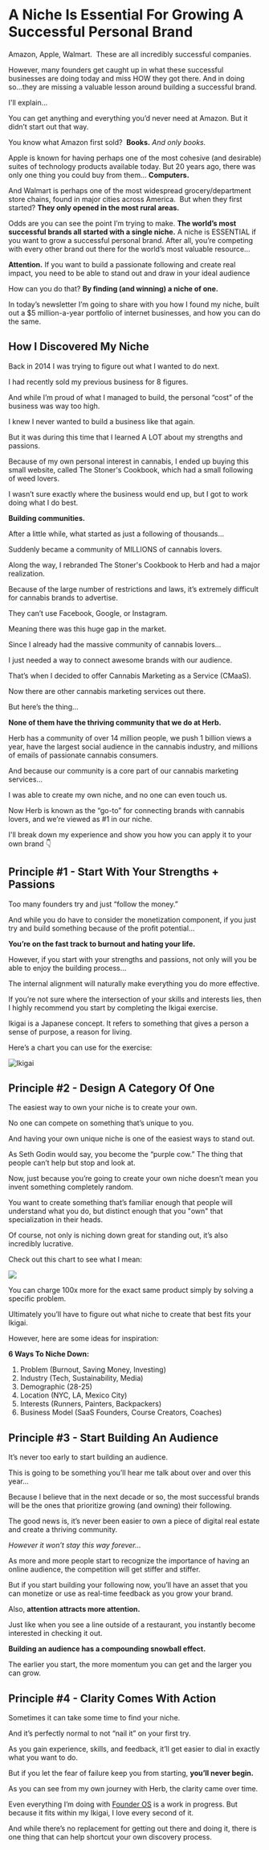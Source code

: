 # A Niche Is Essential For Growing A Successful Personal Brand

Amazon, Apple, Walmart. 
These are all incredibly successful companies.

However, many founders get caught up in what these successful businesses are doing today and miss HOW they got there. And in doing so...they are missing a valuable lesson around building a successful brand.

I'll explain...

You can get anything and everything you’d never need at Amazon.
But it didn’t start out that way.

You know what Amazon first sold? 
**Books.** _And only books._

Apple is known for having perhaps one of the most cohesive (and desirable) suites of technology products available today.
But 20 years ago, there was only one thing you could buy from them…
**Computers.**

And Walmart is perhaps one of the most widespread grocery/department store chains, found in major cities across America. 
But when they first started?
**They only opened in the most rural areas.** 

Odds are you can see the point I’m trying to make.
**The world’s most successful brands all started with a single niche.**
A niche is ESSENTIAL if you want to grow a successful personal brand.
After all, you’re competing with every other brand out there for the world’s most valuable resource…

**Attention.**
If you want to build a passionate following and create real impact, you need to be able to stand out and draw in your ideal audience

How can you do that?
**By finding (and winning) a niche of one.**

In today’s newsletter I’m going to share with you how I found my niche, built out a $5 million-a-year portfolio of internet businesses, and how you can do the same.

## How I Discovered My Niche

Back in 2014 I was trying to figure out what I wanted to do next. 

I had recently sold my previous business for 8 figures.

And while I’m proud of what I managed to build, the personal “cost” of the business was way too high.

I knew I never wanted to build a business like that again.

But it was during this time that I learned A LOT about my strengths and passions.

Because of my own personal interest in cannabis, I ended up buying this small website, called The Stoner's Cookbook, which had a small following of weed lovers.

I wasn’t sure exactly where the business would end up, but I got to work doing what I do best.

**Building communities.**

After a little while, what started as just a following of thousands… 

Suddenly became a community of MILLIONS of cannabis lovers.

Along the way, I rebranded The Stoner's Cookbook to Herb and had a major realization.

Because of the large number of restrictions and laws, it’s extremely difficult for cannabis brands to advertise.

They can’t use Facebook, Google, or Instagram.

Meaning there was this huge gap in the market.

Since I already had the massive community of cannabis lovers…

I just needed a way to connect awesome brands with our audience.

That’s when I decided to offer Cannabis Marketing as a Service (CMaaS).

Now there are other cannabis marketing services out there.

But here’s the thing…

**None of them have the thriving community that we do at Herb.**

Herb has a community of over 14 million people, we push 1 billion views a year, have the largest social audience in the cannabis industry, and millions of emails of passionate cannabis consumers.

And because our community is a core part of our cannabis marketing services… 

I was able to create my own niche, and no one can even touch us.

Now Herb is known as the “go-to” for connecting brands with cannabis lovers, and we’re viewed as #1 in our niche.

I'll break down my experience and show you how you can apply it to your own brand 👇

## Principle #1 - Start With Your Strengths + Passions

Too many founders try and just “follow the money.”

And while you do have to consider the monetization component, if you just try and build something because of the profit potential...

**You’re on the fast track to burnout and hating your life.**

However, if you start with your strengths and passions, not only will you be able to enjoy the building process... 

The internal alignment will naturally make everything you do more effective.

If you’re not sure where the intersection of your skills and interests lies, then I highly recommend you start by completing the Ikigai exercise.

Ikigai is a Japanese concept. It refers to something that gives a person a sense of purpose, a reason for living.

Here’s a chart you can use for the exercise:

![Ikigai](https://ci5.googleusercontent.com/proxy/4Rvk9gKOsL4SH5-831EJA6tbKo2pNTnQYpmZgysVpGEcb9y8FFq6jSw3gn7MwL5Xg5mkwZfIQGIBx9K9PLXNlTz--mv1Ipos80SEgn-TOwQeQ9w4f9SXs6y2cx9fNhcAvMAwwh2FEZ5TAYifr9bO=s0-d-e1-ft#https://media.beehiiv.net/uploads/asset/file/b73734bb-df10-428f-a6d9-01fde952486a/Ikigai.png)

## Principle #2 - Design A Category Of One

The easiest way to own your niche is to create your own.

No one can compete on something that’s unique to you.

And having your own unique niche is one of the easiest ways to stand out.

As Seth Godin would say, you become the “purple cow.” The thing that people can’t help but stop and look at.

Now, just because you’re going to create your own niche doesn’t mean you invent something completely random.

You want to create something that’s familiar enough that people will understand what you do, but distinct enough that you "own" that specialization in their heads.

Of course, not only is niching down great for standing out, it’s also incredibly lucrative.

Check out this chart to see what I mean:

![](https://ci6.googleusercontent.com/proxy/dR8GRQLYg_-1Yb6whDVUimXJRSaJ4QXeLviIUJtel_JptKp9UgeoYVLK_mrLvWJ79jy1DFJrK65pZp_ktj2NrNCAGAHZePON81OZbVNNSWE0u6XbtTDo4FhstCJAUr8UFOur_rInS5jBYK7IOMs-6z98wsJPvzqSho9AtsweKWYzgSG70kAP8xwb1R67=s0-d-e1-ft#https://media.beehiiv.net/uploads/asset/file/d0cca0a0-182e-4374-bfa8-816df2ebc64b/Screen_Shot_2023-01-07_at_8.39.47_AM.png)

You can charge 100x more for the exact same product simply by solving a specific problem.

Ultimately you’ll have to figure out what niche to create that best fits your Ikigai.

However, here are some ideas for inspiration:

**6 Ways To Niche Down:**

1.  Problem (Burnout, Saving Money, Investing)
2.  Industry (Tech, Sustainability, Media)
3.  Demographic (28-25)
4.  Location (NYC, LA, Mexico City)
5.  Interests (Runners, Painters, Backpackers)
6.  Business Model (SaaS Founders, Course Creators, Coaches)

## Principle #3 - Start Building An Audience

It’s never too early to start building an audience.

This is going to be something you’ll hear me talk about over and over this year...

Because I believe that in the next decade or so, the most successful brands will be the ones that prioritize growing (and owning) their following.

The good news is, it’s never been easier to own a piece of digital real estate and create a thriving community.

_However it won’t stay this way forever…_

As more and more people start to recognize the importance of having an online audience, the competition will get stiffer and stiffer.

But if you start building your following now, you’ll have an asset that you can monetize or use as real-time feedback as you grow your brand.

Also, **attention attracts more attention.**

Just like when you see a line outside of a restaurant, you instantly become interested in checking it out.

**Building an audience has a compounding snowball effect.** 

The earlier you start, the more momentum you can get and the larger you can grow.

## Principle #4 - Clarity Comes With Action

Sometimes it can take some time to find your niche.

And it’s perfectly normal to not “nail it” on your first try.

As you gain experience, skills, and feedback, it’ll get easier to dial in exactly what you want to do.

But if you let the fear of failure keep you from starting, **you’ll never begin.**

As you can see from my own journey with Herb, the clarity came over time.

Even everything I’m doing with [Founder OS](https://link.mail.beehiiv.com/ls/click?upn=8a28tFMymcn3AcS4x0rxZIataTU3WxMMntzHuC-2FX3gpPzzhN-2F4eldMSSSyIxQxwqYZ8o_2KKVwpwgggLpChKnl-2B4-2FDrQ2AW-2FPhDxwpuZ-2BGMKT5-2FrVybfWF5zvR2QARtsT5CemZmOm0WcyiQdUH00Z1tKQIQR3Eg-2Fk5QKVgzQKTuYTd4eWRKjw8xbViv2lA0Ja7wfqmq5hf7QV7ksiEfgOSJy628cgG77-2Bt6PK9YQTwXwmxmkMEOqwJHgwSuufzY8WJqYMg3UOrM680Bdj1xwgGNQzc3LxpMF2JA-2BuA76YFs1FFOFA0hIW1-2BfcgJPVp6Thf-2FYtGZW68GkwOONMtL0iYRSY-2Fb71dMdD4dk0QgbyOAwGSv5MRhoafI1NGcP5dJK1naju1zc52gIe2IoINjrTK2eoFo-2B3zkO-2FsMagohiWF12jvscR4kwuUTe51gur-2BbiwfjKw60s4-2FhIwVRNBelugsRLUJpSNdehugSyxHLfjzOJurTEN2if4zK0TL5Oy5i0EMigs) is a work in progress. But because it fits within my Ikigai, I love every second of it.

And while there’s no replacement for getting out there and doing it, there is one thing that can help shortcut your own discovery process.